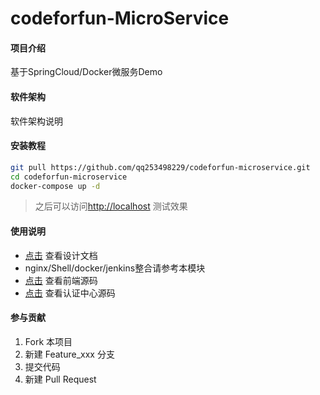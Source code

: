 # codeforfun-MicroService

#### 项目介绍

基于SpringCloud/Docker微服务Demo

#### 软件架构

软件架构说明

#### 安装教程

```bash
git pull https://github.com/qq253498229/codeforfun-microservice.git
cd codeforfun-microservice
docker-compose up -d
```

> 之后可以访问[http://localhost](http://localhost) 测试效果

#### 使用说明

- [点击](https://github.com/qq253498229/codeforfun-docs) 查看设计文档
- nginx/Shell/docker/jenkins整合请参考本模块
- [点击](https://github.com/qq253498229/codeforfun-front-pc) 查看前端源码
- [点击](https://github.com/qq253498229/codeforfun-oauth2.git) 查看认证中心源码



#### 参与贡献

1. Fork 本项目
2. 新建 Feature_xxx 分支
3. 提交代码
4. 新建 Pull Request

